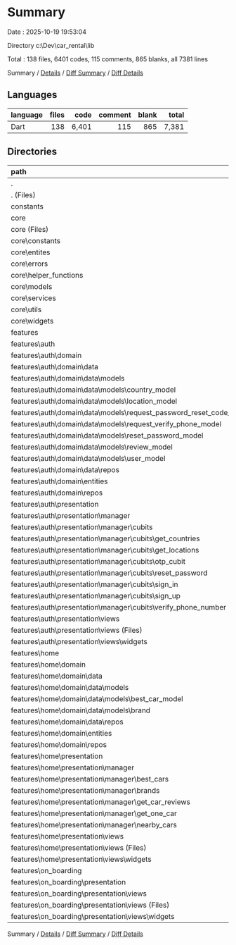 # Summary

Date : 2025-10-19 19:53:04

Directory c:\\Dev\\car_rental\\lib

Total : 138 files,  6401 codes, 115 comments, 865 blanks, all 7381 lines

Summary / [Details](details.md) / [Diff Summary](diff.md) / [Diff Details](diff-details.md)

## Languages
| language | files | code | comment | blank | total |
| :--- | ---: | ---: | ---: | ---: | ---: |
| Dart | 138 | 6,401 | 115 | 865 | 7,381 |

## Directories
| path | files | code | comment | blank | total |
| :--- | ---: | ---: | ---: | ---: | ---: |
| . | 138 | 6,401 | 115 | 865 | 7,381 |
| . (Files) | 1 | 33 | 2 | 6 | 41 |
| constants | 1 | 51 | 97 | 50 | 198 |
| core | 21 | 980 | 3 | 121 | 1,104 |
| core (Files) | 1 | 247 | 0 | 1 | 248 |
| core\\constants | 3 | 7 | 0 | 2 | 9 |
| core\\entites | 1 | 5 | 0 | 2 | 7 |
| core\\errors | 1 | 59 | 1 | 9 | 69 |
| core\\helper_functions | 2 | 76 | 0 | 6 | 82 |
| core\\models | 1 | 10 | 0 | 4 | 14 |
| core\\services | 5 | 305 | 1 | 62 | 368 |
| core\\utils | 1 | 23 | 0 | 2 | 25 |
| core\\widgets | 6 | 248 | 1 | 33 | 282 |
| features | 115 | 5,337 | 13 | 688 | 6,038 |
| features\\auth | 61 | 2,956 | 10 | 399 | 3,365 |
| features\\auth\\domain | 16 | 499 | 0 | 82 | 581 |
| features\\auth\\domain\\data | 8 | 388 | 0 | 58 | 446 |
| features\\auth\\domain\\data\\models | 7 | 220 | 0 | 40 | 260 |
| features\\auth\\domain\\data\\models\\country_model | 1 | 15 | 0 | 3 | 18 |
| features\\auth\\domain\\data\\models\\location_model | 1 | 17 | 0 | 3 | 20 |
| features\\auth\\domain\\data\\models\\request_password_reset_code_mode | 1 | 15 | 0 | 3 | 18 |
| features\\auth\\domain\\data\\models\\request_verify_phone_model | 1 | 15 | 0 | 3 | 18 |
| features\\auth\\domain\\data\\models\\reset_password_model | 1 | 7 | 0 | 3 | 10 |
| features\\auth\\domain\\data\\models\\review_model | 1 | 26 | 0 | 3 | 29 |
| features\\auth\\domain\\data\\models\\user_model | 1 | 125 | 0 | 22 | 147 |
| features\\auth\\domain\\data\\repos | 1 | 168 | 0 | 18 | 186 |
| features\\auth\\domain\\entities | 7 | 65 | 0 | 15 | 80 |
| features\\auth\\domain\\repos | 1 | 46 | 0 | 9 | 55 |
| features\\auth\\presentation | 45 | 2,457 | 10 | 317 | 2,784 |
| features\\auth\\presentation\\manager | 14 | 310 | 0 | 112 | 422 |
| features\\auth\\presentation\\manager\\cubits | 14 | 310 | 0 | 112 | 422 |
| features\\auth\\presentation\\manager\\cubits\\get_countries | 2 | 34 | 0 | 15 | 49 |
| features\\auth\\presentation\\manager\\cubits\\get_locations | 2 | 34 | 0 | 14 | 48 |
| features\\auth\\presentation\\manager\\cubits\\otp_cubit | 2 | 18 | 0 | 10 | 28 |
| features\\auth\\presentation\\manager\\cubits\\reset_password | 2 | 71 | 0 | 21 | 92 |
| features\\auth\\presentation\\manager\\cubits\\sign_in | 2 | 34 | 0 | 15 | 49 |
| features\\auth\\presentation\\manager\\cubits\\sign_up | 2 | 50 | 0 | 15 | 65 |
| features\\auth\\presentation\\manager\\cubits\\verify_phone_number | 2 | 69 | 0 | 22 | 91 |
| features\\auth\\presentation\\views | 31 | 2,147 | 10 | 205 | 2,362 |
| features\\auth\\presentation\\views (Files) | 7 | 145 | 0 | 29 | 174 |
| features\\auth\\presentation\\views\\widgets | 24 | 2,002 | 10 | 176 | 2,188 |
| features\\home | 46 | 2,037 | 3 | 241 | 2,281 |
| features\\home\\domain | 7 | 453 | 1 | 53 | 507 |
| features\\home\\domain\\data | 3 | 290 | 1 | 33 | 324 |
| features\\home\\domain\\data\\models | 2 | 217 | 1 | 23 | 241 |
| features\\home\\domain\\data\\models\\best_car_model | 1 | 210 | 1 | 20 | 231 |
| features\\home\\domain\\data\\models\\brand | 1 | 7 | 0 | 3 | 10 |
| features\\home\\domain\\data\\repos | 1 | 73 | 0 | 10 | 83 |
| features\\home\\domain\\entities | 3 | 149 | 0 | 18 | 167 |
| features\\home\\domain\\repos | 1 | 14 | 0 | 2 | 16 |
| features\\home\\presentation | 39 | 1,584 | 2 | 188 | 1,774 |
| features\\home\\presentation\\manager | 10 | 169 | 1 | 60 | 230 |
| features\\home\\presentation\\manager\\best_cars | 2 | 29 | 0 | 12 | 41 |
| features\\home\\presentation\\manager\\brands | 2 | 35 | 1 | 12 | 48 |
| features\\home\\presentation\\manager\\get_car_reviews | 2 | 35 | 0 | 15 | 50 |
| features\\home\\presentation\\manager\\get_one_car | 2 | 36 | 0 | 10 | 46 |
| features\\home\\presentation\\manager\\nearby_cars | 2 | 34 | 0 | 11 | 45 |
| features\\home\\presentation\\views | 29 | 1,415 | 1 | 128 | 1,544 |
| features\\home\\presentation\\views (Files) | 3 | 64 | 1 | 9 | 74 |
| features\\home\\presentation\\views\\widgets | 26 | 1,351 | 0 | 119 | 1,470 |
| features\\on_boarding | 8 | 344 | 0 | 48 | 392 |
| features\\on_boarding\\presentation | 8 | 344 | 0 | 48 | 392 |
| features\\on_boarding\\presentation\\views | 8 | 344 | 0 | 48 | 392 |
| features\\on_boarding\\presentation\\views (Files) | 3 | 75 | 0 | 16 | 91 |
| features\\on_boarding\\presentation\\views\\widgets | 5 | 269 | 0 | 32 | 301 |

Summary / [Details](details.md) / [Diff Summary](diff.md) / [Diff Details](diff-details.md)